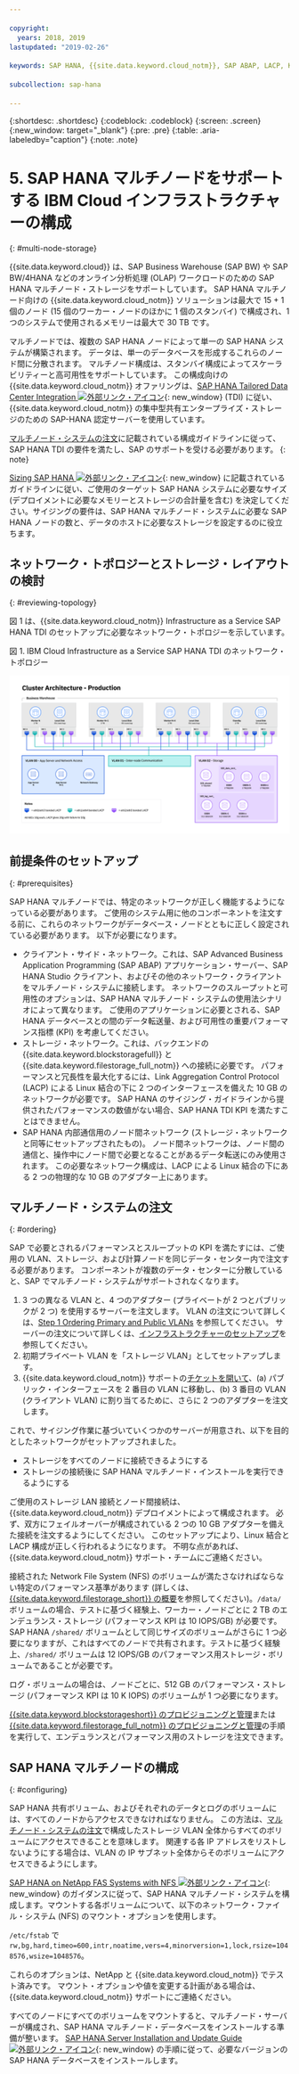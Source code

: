 ```yaml
---

copyright:
  years: 2018, 2019
lastupdated: "2019-02-26"

keywords: SAP HANA, {{site.data.keyword.cloud_notm}}, SAP ABAP, LACP, KPIs,VLANs

subcollection: sap-hana

---
```


{:shortdesc: .shortdesc}
{:codeblock: .codeblock}
{:screen: .screen}
{:new_window: target="_blank"}
{:pre: .pre}
{:table: .aria-labeledby="caption"}
{:note: .note}

# 5. SAP HANA マルチノードをサポートする IBM Cloud インフラストラクチャーの構成
{: #multi-node-storage}

{{site.data.keyword.cloud}} は、SAP Business Warehouse (SAP BW) や SAP BW/4HANA などのオンライン分析処理 (OLAP) ワークロードのための SAP HANA マルチノード・ストレージをサポートしています。 SAP HANA マルチノード向けの {{site.data.keyword.cloud_notm}} ソリューションは最大で 15 + 1 個のノード (15 個のワーカー・ノードのほかに 1 個のスタンバイ) で構成され、1 つのシステムで使用されるメモリーは最大で 30 TB です。

マルチノードでは、複数の SAP HANA ノードによって単一の SAP HANA システムが構築されます。 データは、単一のデータベースを形成するこれらのノード間に分散されます。 マルチノード構成は、スタンバイ構成によってスケーラビリティーと高可用性をサポートしています。 この構成向けの {{site.data.keyword.cloud_notm}} オファリングは、[SAP HANA Tailored Data Center Integration ![外部リンク・アイコン](../../icons/launch-glyph.svg "外部リンク・アイコン")](https://blogs.saphana.com/2015/02/18/sap-hana-tailored-data-center-integration-tdi-overview/){: new_window} (TDI) に従い、{{site.data.keyword.cloud_notm}} の集中型共有エンタープライズ・ストレージのための SAP-HANA 認定サーバーを使用しています。

[マルチノード・システムの注文](#ordering)に記載されている構成ガイドラインに従って、SAP HANA TDI の要件を満たし、SAP のサポートを受ける必要があります。
{: note}

[Sizing SAP HANA ![外部リンク・アイコン](../../icons/launch-glyph.svg "外部リンク・アイコン")](https://help.sap.com/viewer/eb3777d5495d46c5b2fa773206bbfb46/2.0.00/en-US/d4a122a7bb57101493e3f5ca08e6b039.html){: new_window} に記載されているガイドラインに従い、ご使用のターゲット SAP HANA システムに必要なサイズ (デプロイメントに必要なメモリーとストレージの合計量を含む) を決定してください。サイジングの要件は、SAP HANA マルチノード・システムに必要な SAP HANA ノードの数と、データのホストに必要なストレージを設定するのに役立ちます。

## ネットワーク・トポロジーとストレージ・レイアウトの検討
{: #reviewing-topology}

図 1 は、{{site.data.keyword.cloud_notm}} Infrastructure as a Service SAP HANA TDI のセットアップに必要なネットワーク・トポロジーを示しています。

図 1. IBM Cloud Infrastructure as a Service SAP HANA TDI のネットワーク・トポロジー

![図 1. IBM Cloud Infrastructure as a Service SAP HANA TDI のネットワーク・トポロジー](/images/SAP-BW.png "IBM Cloud Infrastructure as a Service SAP HANA TDI のネットワーク・トポロジー")

## 前提条件のセットアップ
{: #prerequisites}

SAP HANA マルチノードでは、特定のネットワークが正しく機能するようになっている必要があります。 ご使用のシステム用に他のコンポーネントを注文する前に、これらのネットワークがデータベース・ノードとともに正しく設定されている必要があります。 以下が必要になります。
* クライアント・サイド・ネットワーク。これは、SAP Advanced Business Application Programming (SAP ABAP) アプリケーション・サーバー、SAP HANA Studio クライアント、およびその他のネットワーク・クライアントをマルチノード・システムに接続します。 ネットワークのスループットと可用性のオプションは、SAP HANA マルチノード・システムの使用法シナリオによって異なります。 ご使用のアプリケーションに必要とされる、SAP HANA データベースとの間のデータ転送量、および可用性の重要パフォーマンス指標 (KPI) を考慮してください。
* ストレージ・ネットワーク。これは、バックエンドの {{site.data.keyword.blockstoragefull}} と {{site.data.keyword.filestorage_full_notm}} への接続に必要です。 パフォーマンスと冗長性を最大化するには、Link Aggregation Control Protocol (LACP) による Linux 結合の下に 2 つのインターフェースを備えた 10 GB のネットワークが必要です。 SAP HANA のサイジング・ガイドラインから提供されたパフォーマンスの数値がない場合、SAP HANA TDI KPI を満たすことはできません。
* SAP HANA 内部通信用のノード間ネットワーク (ストレージ・ネットワークと同等にセットアップされたもの)。 ノード間ネットワークは、ノード間の通信と、操作中にノード間で必要となることがあるデータ転送にのみ使用されます。 この必要なネットワーク構成は、LACP による Linux 結合の下にある 2 つの物理的な 10 GB のアダプター上にあります。

## マルチノード・システムの注文
{: #ordering}

SAP で必要とされるパフォーマンスとスループットの KPI を満たすには、ご使用の VLAN、ストレージ、および計算ノードを同じデータ・センター内で注文する必要があります。 コンポーネントが複数のデータ・センターに分散していると、SAP でマルチノード・システムがサポートされなくなります。

1. 3 つの異なる VLAN と、4 つのアダプター (プライベートが 2 つとパブリックが 2 つ) を使用するサーバーを注文します。 VLAN の注文について詳しくは、[Step 1 Ordering Primary and Public VLANs](/docs/infrastructure/virtualization?topic=Virtualization-advanced-single-site-vmware-reference-architecture#step-1-ordering-primary-public-and-private-vlans) を参照してください。 サーバーの注文について詳しくは、[インフラストラクチャーのセットアップ](/docs/infrastructure/sap-hana?topic=sap-hana-set_up_infrastructure#set_up_infrastructure#set_up_infrastructure)を参照してください。
2. 初期プライベート VLAN を「ストレージ VLAN」としてセットアップします。
3. {{site.data.keyword.cloud_notm}} サポートの[チケットを開いて](/docs/get-support?topic=get-support-open-case#open-case)、(a) パブリック・インターフェースを 2 番目の VLAN に移動し、(b) 3 番目の VLAN (クライアント VLAN) に割り当てるために、さらに 2 つのアダプターを注文します。

これで、サイジング作業に基づいていくつかのサーバーが用意され、以下を目的としたネットワークがセットアップされました。
* ストレージをすべてのノードに接続できるようにする
* ストレージの接続後に SAP HANA マルチノード・インストールを実行できるようにする

ご使用のストレージ LAN 接続とノード間接続は、{{site.data.keyword.cloud_notm}} デプロイメントによって構成されます。 必ず、双方にフェイルオーバーが構成されている 2 つの 10 GB アダプターを備えた接続を注文するようにしてください。 このセットアップにより、Linux 結合と LACP 構成が正しく行われるようになります。 不明な点があれば、{{site.data.keyword.cloud_notm}} サポート・チームにご連絡ください。

接続された Network File System (NFS) のボリュームが満たさなければならない特定のパフォーマンス基準があります (詳しくは、[{{site.data.keyword.filestorage_short}} の概要](/docs/infrastructure/FileStorage?topic=FileStorage-GettingStarted#getting-started-with-ibm-file-storage-for-bluemix)を参照してください)。`/data/` ボリュームの場合、テストに基づく経験上、ワーカー・ノードごとに 2 TB のエンデュランス・ストレージ (パフォーマンス KPI は 10 IOPS/GB) が必要です。SAP HANA `/shared/` ボリュームとして同じサイズのボリュームがさらに 1 つ必要になりますが、これはすべてのノードで共有されます。テストに基づく経験上、`/shared/` ボリュームは 12 IOPS/GB のパフォーマンス用ストレージ・ボリュームであることが必要です。

ログ・ボリュームの場合は、ノードごとに、512 GB のパフォーマンス・ストレージ (パフォーマンス KPI は 10 K IOPS) のボリュームが 1 つ必要になります。

[{{site.data.keyword.blockstorageshort}} のプロビジョニングと管理](/docs/infrastructure/BlockStorage?topic=BlockStorage-orderingthroughConsole#provisioning-and-managing-block-storage)または[{{site.data.keyword.filestorage_full_notm}} のプロビジョニングと管理](/docs/infrastructure/FileStorage?topic=FileStorage-orderingConsole#orderingConsole)の手順を実行して、エンデュランスとパフォーマンス用のストレージを注文できます。

## SAP HANA マルチノードの構成
{: #configuring}

SAP HANA 共有ボリューム、およびそれぞれのデータとログのボリュームには、すべてのノードからアクセスできなければなりません。 この方法は、[マルチノード・システムの注文](#ordering)で構成したストレージ VLAN 全体からすべてのボリュームにアクセスできることを意味します。 関連する各 IP アドレスをリストしないようにする場合は、VLAN の IP サブネット全体からそのボリュームにアクセスできるようにします。

[SAP HANA on NetApp FAS Systems with NFS ![外部リンク・アイコン](../../icons/launch-glyph.svg "外部リンク・アイコン")](https://www.netapp.com/us/media/tr-4290.pdf){: new_window} のガイダンスに従って、SAP HANA マルチノード・システムを構成します。マウントする各ボリュームについて、以下のネットワーク・ファイル・システム (NFS) のマウント・オプションを使用します。

`/etc/fstab` で `rw,bg,hard,timeo=600,intr,noatime,vers=4,minorversion=1,lock,rsize=1048576,wsize=1048576`。

これらのオプションは、NetApp と {{site.data.keyword.cloud_notm}} でテスト済みです。 マウント・オプションや値を変更する計画がある場合は、{{site.data.keyword.cloud_notm}} サポートにご連絡ください。

すべてのノードにすべてのボリュームをマウントすると、マルチノード・サーバーが構成され、SAP HANA マルチノード・データベースをインストールする準備が整います。 [SAP HANA Server Installation and Update Guide ![外部リンク・アイコン](../../icons/launch-glyph.svg "外部リンク・アイコン")](https://help.sap.com/viewer/2c1988d620e04368aa4103bf26f17727/2.0.03/en-US){: new_window} の手順に従って、必要なバージョンの SAP HANA データベースをインストールします。
